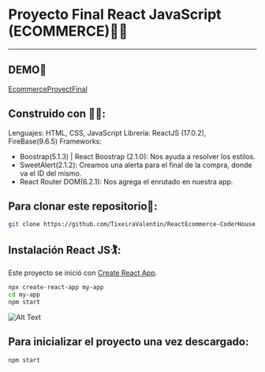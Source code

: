 # Proyecto Final React JavaScript (ECOMMERCE)👨‍💻
---
## DEMO👾
[EcommerceProyectFinal](https://malu-indumentaria.netlify.app/)

## Construido con	🧑‍🔧:

Lenguajes: HTML, CSS, JavaScript
Librería: ReactJS (17.0.2), FireBase(9.6.5)
Frameworks: 
- Boostrap(5.1.3) | React Boostrap (2.1.0): Nos ayuda a resolver los estilos.
- SweetAlert(2.1.2): Creamos una alerta para el final de la compra, donde va el ID del mismo.
- React Router DOM(6.2.1): Nos agrega el enrutado en nuestra app.


## Para clonar este repositorio🧙:

```sh
git clone https://github.com/TixeiraValentin/ReactEcommerce-CoderHouse.git
```
## Instalación React JS🏌️:
Este proyecto se inició con [Create React App](https://github.com/facebook/create-react-app).
```sh
npx create-react-app my-app
cd my-app
npm start
```
![Alt Text](https://camo.githubusercontent.com/b275c108e1c9e2d1c732a66ca1e0b6ecb1ae260824fb5d6ca4c4e46ee85d1ca0/68747470733a2f2f63646e2e6a7364656c6976722e6e65742f67682f66616365626f6f6b2f6372656174652d72656163742d61707040323762343261633765666130313866323534313135336162333064363331383066356661333965302f73637265656e636173742e737667)

## Para inicializar el proyecto una vez descargado:

```sh
npm start
```
